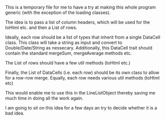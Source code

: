 This is a temporary file for me to have a try at making this whole program generic (with the exception of the loading classes).

The idea is to pass a list of column headers, which will be used for the toHtml etc. and then a List of rows.

Ideally, each row should be a list of types that inherit from a single DataCell class. This class will take a string
as input and convert to Double/Date/String as nessecary. Additionally, this DataCell trait should contain the standard
mergeSum, mergeAverage methods etc.

The List of rows should have a few util methods (toHtml etc.)

Finally, the List of DataCells (i.e. each row) should be its own class to allow for a row-row merge. Equally, each row needs various util methods
(toHtml etc)

This would enable me to use this in the LineListObject thereby saving me much time in doing all the work again. 

I am going to sit on this idea for a few days an try to decide whether it is a bad idea.